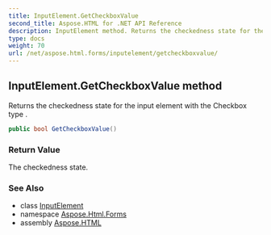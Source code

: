 ```yaml
---
title: InputElement.GetCheckboxValue
second_title: Aspose.HTML for .NET API Reference
description: InputElement method. Returns the checkedness state for the input element with the Checkbox type 
type: docs
weight: 70
url: /net/aspose.html.forms/inputelement/getcheckboxvalue/
---
```

## InputElement.GetCheckboxValue method

Returns the checkedness state for the input element with the Checkbox type .

```csharp
public bool GetCheckboxValue()
```

### Return Value

The checkedness state.

### See Also

* class [InputElement](../)
* namespace [Aspose.Html.Forms](../../inputelement/)
* assembly [Aspose.HTML](../../../)
